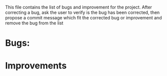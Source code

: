 This file contains the list of bugs and improvement for the project.
After correcting a bug, ask the user to verify is the bug has been corrected, then propose a commit message which fit the corrected bug or improvement and remove the bug from the list

# Bugs:

# Improvements